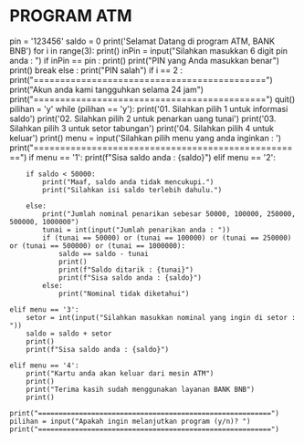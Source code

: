 # PROGRAM ATM 
pin = '123456'
saldo = 0
print('Selamat Datang di program ATM, BANK BNB')
for i in range(3):
    print()
    inPin = input("Silahkan masukkan 6 digit pin anda : ")
    if inPin == pin :
        print()
        print("PIN yang Anda masukkan benar")
        print()
        break
    else :
        print("PIN salah")
        if i == 2 :
            print("============================================")
            print("Akun anda kami tangguhkan selama 24 jam")
            print("============================================")
            quit()
pilihan = 'y'
while (pilihan == 'y'):
    print('01. Silahkan pilih 1 untuk informasi saldo')
    print('02. Silahkan pilih 2 untuk penarkan uang tunai')
    print('03. Silahkan pilih 3 untuk setor tabungan')
    print('04. Silahkan pilih 4 untuk keluar')
    print()
    menu = input('Silahkan pilih menu yang anda inginkan : ')
    print("===================================================")
    if menu == '1':
        print(f"Sisa saldo anda : {saldo}")
    elif menu == '2':

        if saldo < 50000:
            print("Maaf, saldo anda tidak mencukupi.")
            print("Silahkan isi saldo terlebih dahulu.")

        else:
            print("Jumlah nominal penarikan sebesar 50000, 100000, 250000, 500000, 1000000")
            tunai = int(input("Jumlah penarikan anda : "))
            if (tunai == 50000) or (tunai == 100000) or (tunai == 250000) or (tunai == 500000) or (tunai == 1000000):
                saldo == saldo - tunai
                print()
                print(f"Saldo ditarik : {tunai}")
                print(f"Sisa saldo anda : {saldo}")
            else:
                print("Nominal tidak diketahui")

    elif menu == '3':
        setor = int(input("Silahkan masukkan nominal yang ingin di setor : "))
        saldo = saldo + setor
        print()
        print(f"Sisa saldo anda : {saldo}")

    elif menu == '4':
        print("Kartu anda akan keluar dari mesin ATM")
        print()
        print("Terima kasih sudah menggunakan layanan BANK BNB")
        print()

    print("=========================================================")
    pilihan = input("Apakah ingin melanjutkan program (y/n)? ")
    print("=========================================================")
